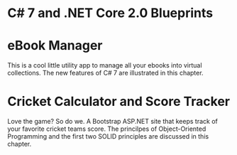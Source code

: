 # C# 7 and .NET Core 2.0 Blueprints

# eBook Manager
This is a cool little utility app to manage all your ebooks into virtual collections. The new features of C# 7 are illustrated in this chapter.

# Cricket Calculator and Score Tracker
Love the game? So do we. A Bootstrap ASP.NET site that keeps track of your favorite cricket teams score. The princilpes of Object-Oriented Programming and the first two SOLID principles are discussed in this chapter.
